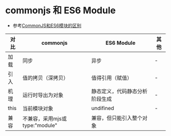 # commonjs 和 ES6 Module
* 参考[CommonJS和ES6模块的区别](https://juejin.cn/post/6844904067651600391#heading-6)

| 对比 | commonjs | ES6 Module | 其他 |
| --- | --- | --- | --- |
| 加载 | 同步 | 异步 | - |
| 引入 | 值的拷贝（深拷贝） | 值得引用（赋值） | - |
| 机理 | 运行时导出为对象 | 静态定义，代码静态分析阶段生成 | - |
| this | 当前模块对象 | undifined | - |
| 兼容 | 不兼容，采用mjs或type:"module" | 兼容，但只能引入整个对象 |